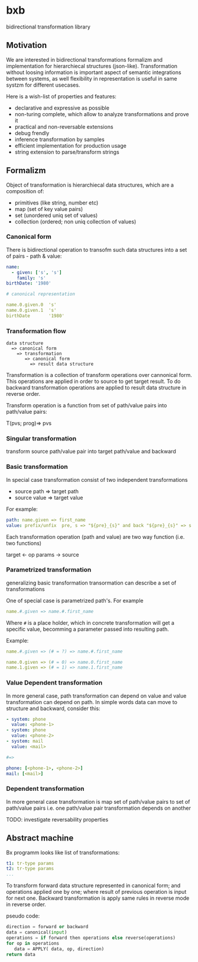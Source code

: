 # bxb

bidirectional transformation library


## Motivation

We are interested in bidirectional transformations formalizm and implementation for
hierarchiecal structures (json-like). Transformation without loosing information is 
important aspect of semantic integrations between systems, as well flexibility in 
representation is useful in same systzm for different usecases.

Here is a wish-list of properties and features:

* declarative and expressive as possible
* non-turing complete, which allow to analyze transformations and prove it
* practical and non-reversable extensions
* debug frendly
* inference transformation by samples
* efficient implementation for production usage
* string extension to parse/transform strings



## Formalizm

Object of transformation is hierarchiecal data structures, which
are a composition of:

* primitives (like string, number etc)
* map (set of key value pairs)
* set (unordered uniq set of values)
* collection (ordered; non uniq collection of values)

### Canonical form

There is bidirectional operation to transofm such data 
structures into a set of pairs - path & value:


```yaml
name:
  - given: ['s', 's']
    family: 's'
birthDate: '1980'

# canonical representation

name.0.given.0  's'
name.0.given.1  's'
birthDate       '1980'
```

### Transformation flow

```
data structure 
  => canonical form 
    => transformation 
       => canonical form 
         => result data structure
```

Transformation is a collection of transform operations over cannonical form.
This operations are applied in order to source to get target result.
To do backward transformation operations are applied to result data structure
in reverse order.

Transform operation is a function from set of path/value pairs 
into path/value pairs:

T(pvs; prog)=> pvs

### Singular transformation

transform source path/value pair into target path/value and backward

### Basic transformation

In special case transformation consist of two independent  transformations

* source path => target path
* source value => target value

For example:

```yaml
path: name.given => first_name
value: prefix/unfix  pre, s => "${pre}_{s}" and back "${pre}_{s}" => s
```

Each transformation operation (path and value) are two way function (i.e. two functions)

target <- op params -> source

### Parametrized transformation

generalizing basic transformation transormation can describe a 
set of transformations

One of special case is parametrized path's. For example

```yaml
name.#.given => name.#.first_name
```
Where `#` is a place holder, which in concrete transformation will get
a specific value, becomming a parameter passed into resulting path.

Example:

```yaml
name.#.given => (# = ?) => name.#.first_name

name.0.given => (# = 0) => name.0.first_name
name.1.given => (# = 1) => name.1.first_name
```

### Value Dependent transformation

In more general case, path transformation can depend on value and value transformation can depend on path.
In simple words data can move to structure and backward, consider this:

```yaml
- system: phone
  value: <phone-1>
- system: phone
  value: <phone-2>
- system: mail
  value: <mail>

#=>

phone: [<phone-1>, <phone-2>]
mail: [<mail>]

```

###  Dependent transformation

In more general case transformation is map set of path/value pairs to set of path/value pairs
i.e. one path/value pair transformation depends on another

TODO: investigate reversability properties


## Abstract machine

Bx programm looks like list of transformations:

```yaml
t1: tr-type params
t2: tr-type params
...

```

To transform forward data structure represented in
canonical form; and operations applied one by one; where result of previous
operation is input for next one.
Backward transformation is apply same rules in reverse mode in reverse order.

pseudo code:

```py
direction = forward or backward
data = canonical(input)
operations = if forward then operations else reverse(operations)
for op in operations
   data = APPLY( data, op, direction)
return data
```
